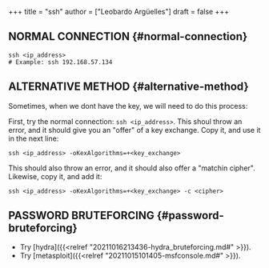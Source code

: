 +++
title = "ssh"
author = ["Leobardo Argüelles"]
draft = false
+++

## NORMAL CONNECTION {#normal-connection}

```shell
ssh <ip_address>
# Example: ssh 192.168.57.134
```


## ALTERNATIVE METHOD {#alternative-method}

Sometimes, when we dont have the key, we will need to do this process:

First, try the normal connection: `ssh <ip_address>`.
This shoul throw an error, and it should give you an "offer" of a key
exchange. Copy it, and use it in the next line:

```shell
ssh <ip_address> -oKexAlgorithms=+<key_exchange>
```

This should also throw an error, and it should also offer a "matchin cipher".
Likewise, copy it, and add it:

```shell
ssh <ip_address> -oKexAlgorithms=+<key_exchange> -c <cipher>
```


## PASSWORD BRUTEFORCING {#password-bruteforcing}

-   Try [hydra]({{<relref "20211016213436-hydra_bruteforcing.md#" >}}).
-   Try [metasploit]({{<relref "20211015101405-msfconsole.md#" >}}).
